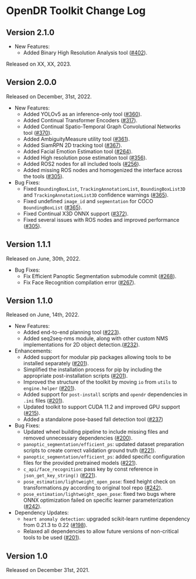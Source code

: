 # OpenDR Toolkit Change Log

## Version 2.1.0
  - New Features:
    - Added Binary High Resolution Analysis tool ([#402](https://github.com/opendr-eu/opendr/pull/402)).

Released on XX, XX, 2023.

## Version 2.0.0
Released on December, 31st, 2022.

  - New Features:
    - Added YOLOv5 as an inference-only tool ([#360](https://github.com/opendr-eu/opendr/pull/360)).
    - Added Continual Transformer Encoders ([#317](https://github.com/opendr-eu/opendr/pull/317)).
    - Added Continual Spatio-Temporal Graph Convolutional Networks tool ([#370](https://github.com/opendr-eu/opendr/pull/370)).
    - Added AmbiguityMeasure utility tool ([#361](https://github.com/opendr-eu/opendr/pull/361)).
    - Added SiamRPN 2D tracking tool ([#367](https://github.com/opendr-eu/opendr/pull/367)).
    - Added Facial Emotion Estimation tool ([#264](https://github.com/opendr-eu/opendr/pull/264)).
    - Added High resolution pose estimation tool ([#356](https://github.com/opendr-eu/opendr/pull/356)).
    - Added ROS2 nodes for all included tools ([#256](https://github.com/opendr-eu/opendr/pull/256)).
    - Added missing ROS nodes and homogenized the interface across the tools ([#305](https://github.com/opendr-eu/opendr/issues/305)).
  - Bug Fixes:
    - Fixed `BoundingBoxList`, `TrackingAnnotationList`, `BoundingBoxList3D` and `TrackingAnnotationList3D` confidence warnings ([#365](https://github.com/opendr-eu/opendr/pull/365)).
    - Fixed undefined `image_id` and `segmentation` for COCO `BoundingBoxList` ([#365](https://github.com/opendr-eu/opendr/pull/365)).
    - Fixed Continual X3D ONNX support ([#372](https://github.com/opendr-eu/opendr/pull/372)).
    - Fixed several issues with ROS nodes and improved performance ([#305](https://github.com/opendr-eu/opendr/issues/305)).

## Version 1.1.1
Released on June, 30th, 2022.

  - Bug Fixes:
    - Fix Efficient Panoptic Segmentation submodule commit ([#268](https://github.com/opendr-eu/opendr/pull/268)).
    - Fix Face Recognition compilation error ([#267](https://github.com/opendr-eu/opendr/pull/267)).

## Version 1.1.0
Released on June, 14th, 2022.

  - New Features:
    - Added end-to-end planning tool ([#223](https://github.com/opendr-eu/opendr/pull/223)).
    - Added seq2seq-nms module, along with other custom NMS implementations for 2D object detection.([#232](https://github.com/opendr-eu/opendr/pull/232)).
  - Enhancements:
    - Added support for modular pip packages allowing tools to be installed separately ([#201](https://github.com/opendr-eu/opendr/pull/201)).
    - Simplified the installation process for pip by including the appropriate post-installation scripts ([#201](https://github.com/opendr-eu/opendr/pull/201)).
    - Improved the structure of the toolkit by moving `io` from `utils` to `engine.helper` ([#201](https://github.com/opendr-eu/opendr/pull/201)).
    - Added support for `post-install` scripts and `opendr` dependencies in `.ini` files  ([#201](https://github.com/opendr-eu/opendr/pull/201)).
    - Updated toolkit to support CUDA 11.2 and improved GPU support ([#215](https://github.com/opendr-eu/opendr/pull/215)).
    - Added a standalone pose-based fall detection tool ([#237](https://github.com/opendr-eu/opendr/pull/237))
  - Bug Fixes:
    - Updated wheel building pipeline to include missing files and removed unnecessary dependencies ([#200](https://github.com/opendr-eu/opendr/pull/200)).
    - `panoptic_segmentation/efficient_ps`: updated dataset preparation scripts to create correct validation ground truth ([#221](https://github.com/opendr-eu/opendr/pull/221)).
    - `panoptic_segmentation/efficient_ps`: added specific configuration files for the provided pretrained models ([#221](https://github.com/opendr-eu/opendr/pull/221)).
    - `c_api/face_recognition`: pass key by const reference in `json_get_key_string()` ([#221](https://github.com/opendr-eu/opendr/pull/221)).
    - `pose_estimation/lightweight_open_pose`: fixed height check on transformations.py according to original tool repo ([#242](https://github.com/opendr-eu/opendr/pull/242)).
    - `pose_estimation/lightweight_open_pose`: fixed two bugs where ONNX optimization failed on specific learner parameterization ([#242](https://github.com/opendr-eu/opendr/pull/242)).
  - Dependency Updates:
    - `heart anomaly detection`: upgraded scikit-learn runtime dependency from 0.21.3 to 0.22 ([#198](https://github.com/opendr-eu/opendr/pull/198)).
    - Relaxed all dependencies to allow future versions of non-critical tools to be used ([#201](https://github.com/opendr-eu/opendr/pull/201)).


## Version 1.0
Released on December 31st, 2021.

